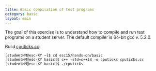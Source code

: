 ```yaml
---
title: Basic compilation of test programs
category: basic
layout: main
---
```


The goal of this exercise is to understand how to compile and run test
programs on a student server. The default compiler is 64-bit gcc v. 5.2.0.

Build [cputicks.cc]({{site.exercises_repo}}/hands-on/basic/cputicks.cc):

    [studentNM@esc-XY ~]$ cd esc15/hands-on/basic
    [studentNM@esc-XY basic]$ c++ -std=c++14 -o cputicks cputicks.cc
    [studentNM@esc-XY basic]$ ./cputicks
